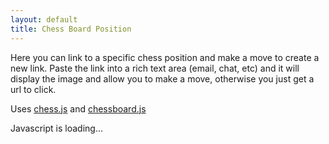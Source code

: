 ```yaml
---
layout: default
title: Chess Board Position
---
```


Here you can link to a specific chess position and make a move to create a new link.
Paste the link into a rich text area (email, chat, etc) and it will display the image and allow you to make a move, otherwise you just get a url to click.

Uses [chess.js](https://github.com/jhlywa/chess.js/blob/master/README.md) and [chessboard.js](https://chessboardjs.com/docs.html)

<div id="root">Javascript is loading...</div>

<link rel="stylesheet"
      href="https://unpkg.com/@chrisoakman/chessboardjs@1.0.0/dist/chessboard-1.0.0.min.css"
      integrity="sha384-q94+BZtLrkL1/ohfjR8c6L+A6qzNH9R2hBLwyoAfu3i/WCvQjzL2RQJ3uNHDISdU"
      crossorigin="anonymous">
<style>
    .alert {
        position: absolute;
        top: 0;
        z-index: 1000;
    }
</style>

<script
    src="https://unpkg.com/react@17/umd/react.development.js"
    crossorigin
></script>
<script
    src="https://unpkg.com/react-dom@17/umd/react-dom.development.js"
    crossorigin
></script>
<script src="https://unpkg.com/@babel/standalone/babel.min.js"></script>
<script src="https://cdnjs.cloudflare.com/ajax/libs/chess.js/0.10.3/chess.min.js" integrity="sha512-xRllwz2gdZciIB+AkEbeq+gVhX8VB8XsfqeFbUh+SzHlN96dEduwtTuVuc2u9EROlmW9+yhRlxjif66ORpsgVA==" crossorigin="anonymous" referrerpolicy="no-referrer"></script>

<!-- <script src="https://cdnjs.cloudflare.com/ajax/libs/chessboard-js/1.0.0/chessboard-1.0.0.min.js" integrity="sha512-WfASs5HtTgTL/eZsLaOftSN9wMQl7WZGlU5UiKx/yxTViMfGh9whWRwKAC27qH8VtZJqSMqDdbq2uUb1tY3jvQ==" crossorigin="anonymous" referrerpolicy="no-referrer"></script>
<link rel="stylesheet" href="https://cdnjs.cloudflare.com/ajax/libs/chessboard-js/1.0.0/chessboard-1.0.0.min.css" integrity="sha512-TU/clvRaSqKB43MX6dvJPEWV8tEGDTbmT4mdxTs6DSYsBY9zKmiw4Qeykp0nS10ndH14HRNG2VWN+IjiMfA17Q==" crossorigin="anonymous" referrerpolicy="no-referrer" /> -->

<script src="https://code.jquery.com/jquery-3.5.1.min.js"
        integrity="sha384-ZvpUoO/+PpLXR1lu4jmpXWu80pZlYUAfxl5NsBMWOEPSjUn/6Z/hRTt8+pR6L4N2"
        crossorigin="anonymous"></script>

<script src="https://unpkg.com/@chrisoakman/chessboardjs@1.0.0/dist/chessboard-1.0.0.min.js"
        integrity="sha384-8Vi8VHwn3vjQ9eUHUxex3JSN/NFqUg3QbPyX8kWyb93+8AC/pPWTzj+nHtbC5bxD"
        crossorigin="anonymous"></script>

<script type="text/babel">
    const { useState, useEffect, useRef, useCallback } = React;

    function drawChessBoard(position) {
        // Set up the canvas
        const canvas = document.createElement('canvas');
        canvas.width = 400;
        canvas.height = 400;
        const ctx = canvas.getContext('2d');
        
        const boardSize = 8;
        const squareSize = canvas.width / boardSize;

        // Draw the chessboard
        for (let row = 0; row < boardSize; row++) {
            for (let col = 0; col < boardSize; col++) {
                const x = col * squareSize;
                const y = row * squareSize;
                const isDarkSquare = (row + col) % 2 !== 0;
                ctx.fillStyle = isDarkSquare ? '#769656' : '#EEEED2'; // Dark and light squares
                ctx.fillRect(x, y, squareSize, squareSize);
            }
        }

        const pieceUnicode = {
            wK: '♔', wQ: '♕', wR: '♖', wB: '♗', wN: '♘', wP: '♙',
            bK: '♚', bQ: '♛', bR: '♜', bB: '♝', bN: '♞', bP: '♟'
        };

        ctx.font = `${squareSize * 0.8}px Arial`; // Scale font size relative to square size
        ctx.textAlign = 'center';
        ctx.textBaseline = 'middle';
        // Draw the pieces
        for (const [coord, piece] of Object.entries(position)) {
            if (piece) {
                const unicodePiece = pieceUnicode[piece];
                if (unicodePiece) {
                    const col = coord.charCodeAt(0) - 'a'.charCodeAt(0); // Convert letter to index (a-h -> 0-7)
                    const row = 8 - parseInt(coord[1], 10); // Convert number to index (1-8 -> 7-0)
                    const x = col * squareSize + squareSize / 2;
                    const y = row * squareSize + squareSize / 2;
                    ctx.fillStyle = '#000000'; // Black text for all pieces
                    ctx.fillText(unicodePiece, x, y);
                }
            }
        }
        return canvas.toDataURL();
    }

    const ascii = pos => {
        const chess = new Chess();
        const fen = Chessboard.objToFen(pos) + " w - - 0 0";
        console.log("Pos fen:" + fen)
        const validPos = chess.load(fen, {skipValidation: true});
        return validPos && chess.ascii();
    }

    function Board({pgn, onFenChange = () => {}, onPgnChange}) {
        const boardRef = useRef(null);
        const [chessBoard, setChessBoard] = useState(null);
        const [chess] = useState(() => {
            const chess = new Chess();
            chess.load_pgn(pgn);
            window.chess = chess;
            return chess;
        });
        const [chessBoardDataUrl, setChessBoardDataUrl] = useState(null);
        const [fen, setFen] = useState(chess.fen());
        const [message, setMessage] = useState('');
        const [editText, setEditText] = useState(null);
        const [moveView, setMoveView] = useState(null);
        const checkDrag = useRef(false);
        const changeFen = (fen) => {
            setFen(fen);
            onFenChange(fen);
        }

        useEffect(() => {
            if (!pgn) return;
            chess.load_pgn(pgn);
            changeFen(chess.fen());
        }, [pgn]);
        useEffect(() => {
            checkDrag.current = () => {
                if (moveView !== null) {
                    setMessage("Can't drag while previewing old moves.  Move to latest with the arrow buttons first.");
                    return false;
                }
                return true;
            };
        }, [moveView, setMessage]);

        useEffect(() => {
            if (!boardRef.current || !chess) return;
            const board = new Chessboard(boardRef.current, {
                pieceTheme: '/images/chess/{piece}.png',
                position: chess.fen(),
                draggable: true,
                onDragStart() {
                    if (checkDrag.current) {
                        return checkDrag.current();
                    }
                },
                onDrop(oldLocation, newLocation) {
                    const move = chess.move({from: oldLocation, to: newLocation});
                    if (!move) return;
                    onPgnChange(chess.pgn({max_width: 5, newline_char: '\n'}));
                    onFenChange(chess.fen());
                },
                onSnapEnd() {
                    if (ascii(board.position()) !== chess.ascii()) {
                        board.position(chess.fen(), false);
                    }
                },
            });
            setChessBoard(board);
        }, [boardRef, chess])

        useEffect(() => {
            if (!chessBoard || !fen) return;
            const history = chess.history();
            const myChess = new Chess();
            myChess.load_pgn(chess.pgn());
            const move = moveView === null ? history.length : moveView;
            for (let i = history.length; i > move; i--) {
                myChess.undo();
            }
            chessBoard.position(myChess.fen());
            setChessBoardDataUrl(drawChessBoard(chessBoard.position()));
        }, [fen, moveView, chessBoard])
        useEffect(() => {
            if (message) {
                setTimeout(() => setMessage(''), 3000);
            }
        }, [message, setMessage])

        const color = chess.turn() === 'w' ? 'White' : 'Black';
        const validatePgn = pgn => {
            if (new Chess().load_pgn(pgn)) {
                onPgnChange(pgn);
                chess.load_pgn(pgn);
                changeFen(fen);
                setEditText(null);
            } else {
                setMessage("Invalid PGN");
            }
        }
        return <>
            <h3>{color}'s turn</h3>
            <div className="row d-flex position-relative">
                {message && <div className="alert alert-info" onClick={() => setMessage('')}>{message}</div>}
                <div ref={boardRef} className={['chessboard']} className="col-6"></div>
                <div className="col-6">
                    <div>
                        <button type="button" className="btn" onClick={() => setMoveView(Math.max(0,moveView === null ? chess.history().length - 1 : moveView-1))}>{"<"}</button>
                        <button type="button" className="btn" onClick={() => {
                            if (chess.history().length-1 <= moveView) {
                                setMoveView(null);
                            } else if (moveView !== null) {
                                setMoveView(moveView+1);
                            }
                        }}>{">"}</button>
                        {moveView === null ? '(Latest Move)' : `Move ${moveView}`}
                    </div>
                    {chessBoardDataUrl && <button onClick={() => {
                        navigator.clipboard.write([
                            new ClipboardItem({
                                'text/html': new Blob([`<a href="${window.location.href}">It's ${color}'s move<br /><img src="${chessBoardDataUrl}" /><br />Click to view and make a move</a>`], { type: 'text/html'}),
                                'text/plain': new Blob([`It's ${color}'s move in chess: ${window.location.href}`], { type: 'text/plain'}),
                            }),
                        ]);
                        setMessage("Copied to clipboard!");
                    }} type="button" className="btn btn-primary">Copy Preview Link</button>}
                    {!editText ? <button type="button" className="btn" onClick={() => setEditText(pgn)}>Edit PGN</button> : <>
                        <button type="button" className="btn" onClick={() => validatePgn(editText)}>Save PGN</button>
                        <button type="button" className="btn" onClick={() => setEditText(null)}>Cancel</button>
                    </>}
                    {editText ? <textarea value={editText} style={ {display: 'block', height: "35em", width: "100%" } } onChange={e => setEditText(e.target.value)} /> : <pre>{pgn}</pre >}
                </div>
            </div>
        </>;
    }

    function App({}) {
        const [pgn, setPgn] = useState('');

        const tryParseHash = () => {
            if (!window.location.hash || !window.location.hash.length) return;
            try {
                const pgn = atob(window.location.hash.substring(1));
                if (new Chess().load_pgn(pgn)) {
                    setPgn(pgn);
                } else {
                    console.log("Not valid PGN", pgn);
                }
            } catch (e) {
                console.error("Unable to decode pgn from URL hash", e);
            }
        }
        useEffect(() => {
            window.addEventListener('popstate', tryParseHash);
            tryParseHash();
        }, [])

        const onPgnChange = pgn => {
            setPgn(pgn);
            if (btoa(pgn) === window.location.hash.substring(1)) return;
            history.pushState(null, null, `#${btoa(pgn)}`);
        };

        return <div>
            <Board pgn={pgn} onPgnChange={onPgnChange}/>
        </div>
    }
    ReactDOM.render(<App />, document.getElementById("root"));
</script>

